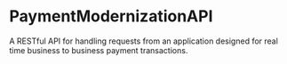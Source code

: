 # PaymentModernizationAPI

A RESTful API for handling requests from an application designed for real time business to business payment transactions.
